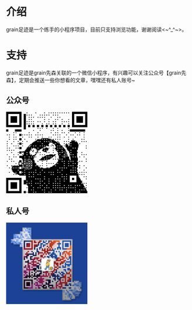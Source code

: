# 介绍
grain足迹是一个练手的小程序项目，目前只支持浏览功能，谢谢阅读<~^_^~>。

# 支持
grain足迹是grain先森关联的一个微信小程序，有兴趣可以关注公众号【grain先森】，定期会推送一些你想看的文章，嘿嘿还有私人账号~

## 公众号
<img src='https://github.com/grainJGY/travel/blob/master/images/readme/grainxiansen.png' width='222' height='222' alt='grain先森'/>

## 私人号
<img src='https://github.com/grainJGY/travel/blob/master/images/readme/me.jpg' width='222' height='222' alt='waitcium' />

